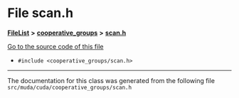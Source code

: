 

# File scan.h



[**FileList**](files.md) **>** [**cooperative\_groups**](dir_53530ff3f1b052ab68c04b2b54c680d7.md) **>** [**scan.h**](scan_8h.md)

[Go to the source code of this file](scan_8h_source.md)



* `#include <cooperative_groups/scan.h>`


































































------------------------------
The documentation for this class was generated from the following file `src/muda/cuda/cooperative_groups/scan.h`

